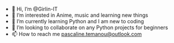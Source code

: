 - 👋 Hi, I’m @Girlin-IT
- 👀 I’m interested in Anime, music and learning new things
- 🌱 I’m currently learning Python and I am new to coding
- 💞️ I’m looking to collaborate on any Python projects for beginners
- 📫 How to reach me pascaline.temanou@outlook.com

<!---
Girlin-IT/Girlin-IT is a ✨ special ✨ repository because its `README.md` (this file) appears on your GitHub profile.
You can click the Preview link to take a look at your changes.
--->
